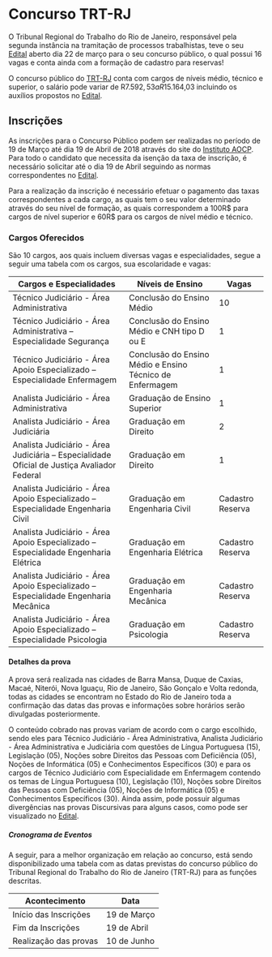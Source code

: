 # Concurso TRT-RJ 

  

O Tribunal Regional do Trabalho do Rio de Janeiro, responsável pela segunda instância na tramitação de processos trabalhistas, teve o seu [Edital](http://www.institutoaocp.org.br/concursos/arquivos/edital_abertura_trt_1regiaorj.pdf?) aberto dia 22 de março para o seu concurso público, o qual possui 16 vagas e conta ainda com a formação de cadastro para reservas! 

  

O concurso público do [TRT-RJ](http://www.institutoaocp.org.br/concursos/arquivos/edital_abertura_trt_1regiaorj.pdf?) conta com cargos de níveis médio, técnico e superior, o salário pode variar de R$7.592,53 a R$15.164,03 incluindo os auxílios propostos no [Edital](http://www.institutoaocp.org.br/concursos/arquivos/edital_abertura_trt_1regiaorj.pdf?). 

  

## Inscrições 

  

As inscrições para o Concurso Público podem ser realizadas no período de 19 de Março até dia 19 de Abril de 2018 através do site do [Instituto AOCP](http://www.institutoaocp.org.br/preCandidato/inscricaoGRUSegmento5TRTRJVisual/cpf.jsp?concurso=181&idLink=2366). Para todo o candidato que necessita da isenção da taxa de inscrição, é necessário solicitar até o dia 19 de Abril seguindo as normas correspondentes no [Edital](http://www.institutoaocp.org.br/concursos/arquivos/edital_abertura_trt_1regiaorj.pdf?). 

  

Para a realização da inscrição é necessário efetuar o pagamento das taxas correspondentes a cada cargo, as quais tem o seu valor determinado através do seu nível de formação, as quais correspondem a 100R$ para cargos de nível superior e 60R$ para os cargos de nível médio e técnico. 

  

### Cargos Oferecidos 

  

São 10 cargos, aos quais incluem diversas vagas e especialidades, segue a seguir uma tabela com os cargos, sua escolaridade e vagas: 

  

| Cargos e Especialidades                                                                                     | Níveis de Ensino                                         | Vagas | 
|--------------------------------------------------------------------------------------------|----------------------------------------------------------|-----------------------------| 
| Técnico Judiciário - Área Administrativa                                                   | Conclusão do Ensino Médio                                | 10                           | 
| Técnico Judiciário - Área Administrativa – Especialidade Segurança                         | Conclusão do Ensino Médio e CNH tipo D ou E              | 1                           | 
| Técnico Judiciário - Área Apoio Especializado – Especialidade Enfermagem                   | Conclusão do Ensino Médio e Ensino Técnico de Enfermagem | 1                           | 
| Analista Judiciário - Área Administrativa                                                  | Graduação de Ensino Superior                             | 1                           | 
| Analista Judiciário - Área Judiciária                                                      | Graduação em Direito                                     | 2                           | 
| Analista Judiciário - Área Judiciária – Especialidade Oficial de Justiça Avaliador Federal | Graduação em Direito                                     | 1                           | 
| Analista Judiciário - Área Apoio Especializado – Especialidade Engenharia Civil            | Graduação em Engenharia Civil                            | Cadastro Reserva            | 
| Analista Judiciário - Área Apoio Especializado – Especialidade Engenharia Elétrica         | Graduação em Engenharia Elétrica                         | Cadastro Reserva            | 
| Analista Judiciário - Área Apoio Especializado – Especialidade Engenharia Mecânica         | Graduação em Engenharia Mecânica                         | Cadastro Reserva            | 
| Analista Judiciário - Área Apoio Especializado – Especialidade Psicologia                  | Graduação em Psicologia                                  | Cadastro Reserva            | 

  

  

#### Detalhes da prova  

  

A prova será realizada nas cidades de Barra Mansa, Duque de Caxias, Macaé, Niterói, Nova Iguaçu, Rio de Janeiro, São Gonçalo e Volta redonda, todas as cidades se encontram no Estado do Rio de Janeiro toda a confirmação das datas das provas e informações sobre horários serão divulgadas posteriormente. 

  

O conteúdo cobrado nas provas variam de acordo com o cargo escolhido, sendo eles para Técnico Judiciário - Área Administrativa, Analista Judiciário - Área Administrativa e Judiciária com questões de Língua Portuguesa (15), Legislação (05), Noções sobre Direitos das Pessoas com Deficiência (05), Noções de Informática (05) e Conhecimentos Específicos (30) e para os cargos de Técnico Judiciário com Especialidade em Enfermagem contendo os temas de Língua Portuguesa (10), Legislação (10), Noções sobre Direitos das Pessoas com Deficiência (05), Noções de Informática (05) e Conhecimentos Específicos (30). Ainda assim, pode possuir algumas divergências nas provas Discursivas para alguns casos, como pode ser visualizado no [Edital](http://www.institutoaocp.org.br/concursos/arquivos/edital_abertura_trt_1regiaorj.pdf?). 

  

##### Cronograma de Eventos 

  

A seguir, para a melhor organização em relação ao concurso, está sendo disponibilizado uma tabela com as datas previstas do concurso público do Tribunal Regional do Trabalho do Rio de Janeiro (TRT-RJ) para as funções descritas. 

  

| Acontecimento         | Data        | 
|-----------------------|-------------| 
| Início das Inscrições | 19 de Março | 
| Fim da Inscrições     | 19 de Abril | 
| Realização das provas | 10 de Junho | 
